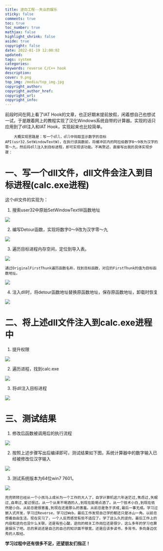 ```yaml
---
title: 逆向工程--失业的娱乐
sticky: false
comments: true
toc: true
toc_number: true
mathjax: false
highlight_shrink: false
aside: true
copyright: false
date: 2022-01-19 12:00:02
updated:
tags: system
categories:
keywords: reverse C/C++ hook
description:
cover: 9.png
top_img: /media/top_img.jpg
copyright_author:
copyright_author_href:
copyright_url:
copyright_info:
---
```


前段时间在网上看了IAT Hook的文章，也正好期末提前放假，闲着想自己也想试一试，于是跟着网上的教程实现了汉化Windows系统自带的计算器。实现的话只应用到了dll注入和IAT Hook，实现起来也比较简单。

        大概实现思路是：写一个dll，dll中钩取显示数字的目标API(usr32.SetWindowTextW)，在执行该函数前，将缓冲区内的阿拉伯数字0～9改为汉字的零～九，然后将dll注入到目标进程，即可实现该功能。不再赘述，直接写出我的具体实现步骤：

# 一、写一个dll文件，dll文件会注入到目标进程(calc.exe进程)

这个dll文件的实现为：

1. 搜索user32中原始SetWindowTextW函数地址

![](1.png)

2. 编写Detour函数，实现将数字0～9改为汉字零～九

![](2.png)

3. 遍历目标进程内存空间，定位到导入表。

![](3.png)

    通过OriginalFirstThunk遍历函数名称，找到目标函数，对应的FirstThunk的值为目标函数地址。

![](4.png)

4. 注入dll时，将detour函数地址替换原函数地址，保存原函数地址，卸载时恢复

![](5.png)

# 二、将上述dll文件注入到calc.exe进程中

1. 提升权限

![](6.png)

2. 遍历进程，找到calc.exe

![](7.png)

3. 将dll注入目标进程

![](8.png)

# 三、测试结果

1. 修改后函数被调用后的执行流程

![](9.png)

2. 按照上述步骤写出后编译即可，测试结果如下图，系统计算器中的数字输入已经被修改位汉字输入

![](10.png)

3. 测试系统版本为64位win7 7601。

![](11.png)

    兜兜转转已经从一个小孩马上成长为一个工作的大人了，自学计算机这六年迷茫过,焦虑过,失眠过,自卑过,爱过恨过。从一个从来不喝酒的人,到现在能喝点酒了。从一个技术小白,到现在依然是小白。从前总是很害羞,到现在还是那么的害羞。从前总是急于求成,最后一事无成。学习过嵌入式开发，学习过Reverse，学习过Web，最后工作发现自己学的都还只是冰山一角。以前总想着自由生活，现在实习了，一个人反而感觉有些不适应了。学了这么久的逆向，最后工作上的内容和逆向也没什么关联，还是有些心酸，逆向的相关工作岗位还是很少，这么多年的学习也算是娱乐了吧。总的来说还是自己的自己的知识面不够宽，还是应该多读书，多背书，多向身边优秀的人取经。

**学习过程中还有很多不足，还望朋友们指正！**
